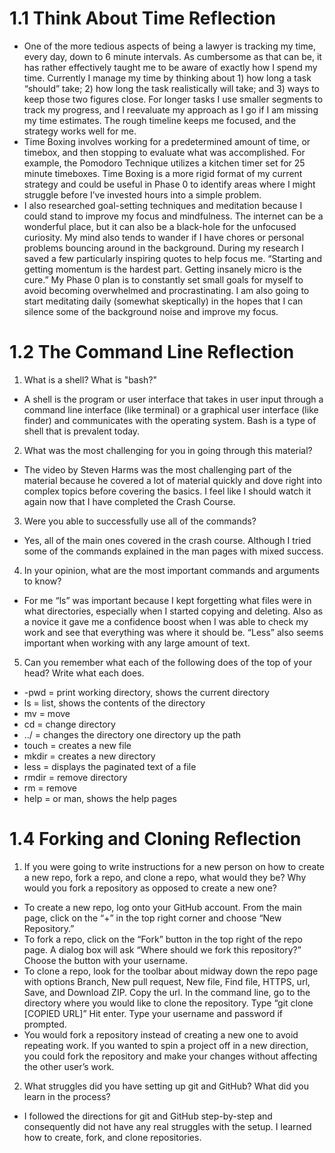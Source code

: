 # 1.1 Think About Time Reflection
  * One of the more tedious aspects of being a lawyer is tracking my time, every day, down to 6 minute intervals. As cumbersome as that can be, it has rather effectively taught me to be aware of exactly how I spend my time. Currently I manage my time by thinking about 1) how long a task “should” take; 2) how long the task realistically will take; and 3) ways to keep those two figures close. For longer tasks I use smaller segments to track my progress, and I reevaluate my approach as I go if I am missing my time estimates. The rough timeline keeps me focused, and the strategy works well for me.
  * Time Boxing involves working for a predetermined amount of time, or timebox, and then stopping to evaluate what was accomplished. For example, the Pomodoro Technique utilizes a kitchen timer set for 25 minute timeboxes. Time Boxing is a more rigid format of my current strategy and could be useful in Phase 0 to identify areas where I might struggle before I’ve invested hours into a simple problem.
  * I also researched goal-setting techniques and meditation because I could stand to improve my focus and mindfulness. The internet can be a wonderful place, but it can also be a black-hole for the unfocused curiosity. My mind also tends to wander if I have chores or personal problems bouncing around in the background. During my research I saved a few particularly inspiring quotes to help focus me. “Starting and getting momentum is the hardest part. Getting insanely micro is the cure.” My Phase 0 plan is to constantly set small goals for myself to avoid becoming overwhelmed and procrastinating. I am also going to start meditating daily (somewhat skeptically) in the hopes that I can silence some of the background noise and improve my focus.


# 1.2 The Command Line Reflection
1. What is a shell? What is "bash?"
  * A shell is the program or user interface that takes in user input through a command line interface (like terminal) or a graphical user interface (like finder) and communicates with the operating system. Bash is a type of shell that is prevalent today.
2. What was the most challenging for you in going through this material?
  * The video by Steven Harms was the most challenging part of the material because he covered a lot of material quickly and dove right into complex topics before covering the basics. I feel like I should watch it again now that I have completed the Crash Course.
3. Were you able to successfully use all of the commands?
  * Yes, all of the main ones covered in the crash course. Although I tried some of the commands explained in the man pages with mixed success.
4. In your opinion, what are the most important commands and arguments to know?
  * For me “ls” was important because I kept forgetting what files were in what directories, especially when I started copying and deleting. Also as a novice it gave me a confidence boost when I was able to check my work and see that everything was where it should be. “Less” also seems important when working with any large amount of text.
5. Can you remember what each of the following does of the top of your head? Write what each does.
  * -pwd = print working directory, shows the current directory
  * ls = list, shows the contents of the directory
  * mv = move
  * cd = change directory
  * ../ = changes the directory one directory up the path
  * touch = creates a new file
  * mkdir = creates a new directory
  * less = displays the paginated text of a file
  * rmdir = remove directory
  * rm = remove
  * help = or man, shows the help pages


# 1.4 Forking and Cloning Reflection
1. If you were going to write instructions for a new person on how to create a new repo, fork a repo, and clone a repo, what would they be? Why would you fork a repository as opposed to create a new one?
  * To create a new repo, log onto your GitHub account. From the main page, click on the “+” in the top right corner and choose “New Repository.”
  * To fork a repo, click on the “Fork” button in the top right of the repo page. A dialog box will ask “Where should we fork this repository?” Choose the button with your username.
  * To clone a repo, look for the toolbar about midway down the repo page with options Branch, New pull request, New file, Find file, HTTPS, url, Save, and Download ZIP. Copy the url. In the command line, go to the directory where you would like to clone the repository. Type “git clone [COPIED URL]” Hit enter. Type your username and password if prompted.
  * You would fork a repository instead of creating a new one to avoid repeating work. If you wanted to spin a project off in a new direction, you could fork the repository and make your changes without affecting the other user’s work.
2. What struggles did you have setting up git and GitHub? What did you learn in the process?
  * I followed the directions for git and GitHub step-by-step and consequently did not have any real struggles with the setup. I learned how to create, fork, and clone repositories.

